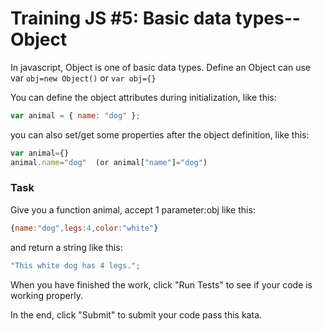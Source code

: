 # Training JS #5: Basic data types--Object

In javascript, Object is one of basic data types. Define an Object can use var `obj=new Object()` or `var obj={}`

You can define the object attributes during initialization, like this:

```javascript
var animal = { name: "dog" };
```

you can also set/get some properties after the object definition, like this:

```js
var animal={}
animal.name="dog"  (or animal["name"]="dog")
```

### Task

Give you a function animal, accept 1 parameter:obj like this:

```js
{name:"dog",legs:4,color:"white"}
```

and return a string like this:

```js
"This white dog has 4 legs.";
```

When you have finished the work, click "Run Tests" to see if your code is working properly.

In the end, click "Submit" to submit your code pass this kata.
